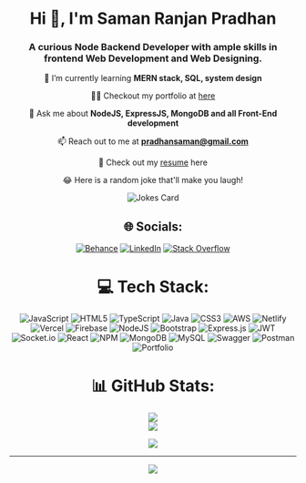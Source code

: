 <!-- <div style="disply:flex;flex-direction:column;justify-content:center"> -->
<div align="center" dir="auto">
<h1 align="center">Hi 👋, I'm Saman Ranjan Pradhan</h1>
<h3 align="center">A curious Node Backend Developer with ample skills in frontend Web Development and Web Designing.</h3>




 🌱 I’m currently learning **MERN stack, SQL, system design**

 👨‍💻 Checkout my portfolio at <a href="https://SamanPradhan.github.io/" rel="nofollow">here</a>

 💬 Ask me about **NodeJS, ExpressJS, MongoDB and all Front-End development**

 📫 Reach out to me at **pradhansaman@gmail.com**

 📜 Check out my <a href="https://drive.google.com/file/d/1lubZiPX_Q1skORjKuNyY-rLHMvR68uAa/view?usp=sharing"> resume</a> here
 
 😂 Here is a random joke that'll make you laugh!
 
 
 
![Jokes Card](https://readme-jokes.vercel.app/api)

## 🌐 Socials:
[![Behance](https://img.shields.io/badge/Behance-1769ff?logo=behance&logoColor=white)](https://behance.net/samanpradhan) [![LinkedIn](https://img.shields.io/badge/LinkedIn-%230077B5.svg?logo=linkedin&logoColor=white)](https://linkedin.com/in/samanpradhan) [![Stack Overflow](https://img.shields.io/badge/-Stackoverflow-FE7A16?logo=stack-overflow&logoColor=white)](https://stackoverflow.com/users/21087344) 

# 💻 Tech Stack:
![JavaScript](https://img.shields.io/badge/javascript-%23323330.svg?style=for-the-badge&logo=javascript&logoColor=%23F7DF1E) ![HTML5](https://img.shields.io/badge/html5-%23E34F26.svg?style=for-the-badge&logo=html5&logoColor=white) ![TypeScript](https://img.shields.io/badge/typescript-%23007ACC.svg?style=for-the-badge&logo=typescript&logoColor=white) ![Java](https://img.shields.io/badge/java-%23ED8B00.svg?style=for-the-badge&logo=java&logoColor=white) ![CSS3](https://img.shields.io/badge/css3-%231572B6.svg?style=for-the-badge&logo=css3&logoColor=white) ![AWS](https://img.shields.io/badge/AWS-%23FF9900.svg?style=for-the-badge&logo=amazon-aws&logoColor=white) ![Netlify](https://img.shields.io/badge/netlify-%23000000.svg?style=for-the-badge&logo=netlify&logoColor=#00C7B7) ![Vercel](https://img.shields.io/badge/vercel-%23000000.svg?style=for-the-badge&logo=vercel&logoColor=white) ![Firebase](https://img.shields.io/badge/firebase-%23039BE5.svg?style=for-the-badge&logo=firebase) ![NodeJS](https://img.shields.io/badge/node.js-6DA55F?style=for-the-badge&logo=node.js&logoColor=white) ![Bootstrap](https://img.shields.io/badge/bootstrap-%23563D7C.svg?style=for-the-badge&logo=bootstrap&logoColor=white) ![Express.js](https://img.shields.io/badge/express.js-%23404d59.svg?style=for-the-badge&logo=express&logoColor=%2361DAFB) ![JWT](https://img.shields.io/badge/JWT-black?style=for-the-badge&logo=JSON%20web%20tokens) ![Socket.io](https://img.shields.io/badge/Socket.io-black?style=for-the-badge&logo=socket.io&badgeColor=010101) ![React](https://img.shields.io/badge/react-%2320232a.svg?style=for-the-badge&logo=react&logoColor=%2361DAFB) ![NPM](https://img.shields.io/badge/NPM-%23000000.svg?style=for-the-badge&logo=npm&logoColor=white) ![MongoDB](https://img.shields.io/badge/MongoDB-%234ea94b.svg?style=for-the-badge&logo=mongodb&logoColor=white) ![MySQL](https://img.shields.io/badge/mysql-%2300f.svg?style=for-the-badge&logo=mysql&logoColor=white) ![Swagger](https://img.shields.io/badge/-Swagger-%23Clojure?style=for-the-badge&logo=swagger&logoColor=white) ![Postman](https://img.shields.io/badge/Postman-FF6C37?style=for-the-badge&logo=postman&logoColor=white) ![Portfolio](https://img.shields.io/badge/Portfolio-%23000000.svg?style=for-the-badge&logo=firefox&logoColor=#FF7139)
# 📊 GitHub Stats:
![](https://github-readme-stats.vercel.app/api?username=SamanPradhan&theme=dark&hide_border=false&include_all_commits=false&count_private=true)<br/>
![](https://github-readme-streak-stats.herokuapp.com/?user=SamanPradhan&theme=dark&hide_border=false)<br/>
 
![](https://github-readme-stats.vercel.app/api/top-langs/?username=SamanPradhan&theme=dark&hide_border=false&include_all_commits=false&count_private=true&layout=compact)<br/>
 

---
[![](https://visitcount.itsvg.in/api?id=SamanPradhan&icon=0&color=0)](https://visitcount.itsvg.in)

  </div>

